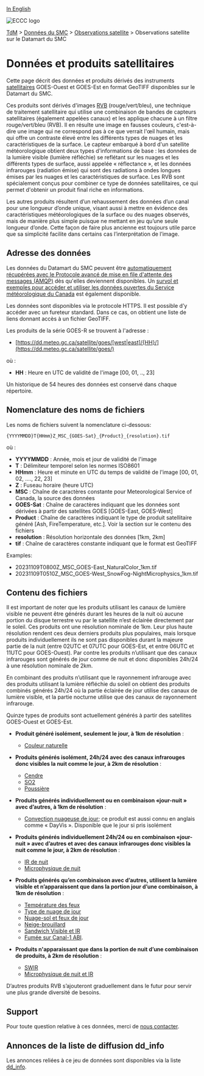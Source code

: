 [In English](readme_satellite-datamart_en.md)

![ECCC logo](../../img_eccc-logo.png)

[TdM](../../readme_fr.md) > [Données du SMC](../readme_fr.md) > [Observations satellite](readme_satellite_fr.md) > Observations satellite sur le Datamart du SMC

# Données et produits satellitaires

Cette page décrit des données et produits dérivés des instruments [satellitaires](readme_satellite_fr.md) GOES-Ouest et GOES-Est en format GeoTIFF disponibles sur le Datamart du SMC. 

Ces produits sont dérivés d'images [RVB](https://collaboration.cmc.ec.gc.ca/cmc/cmos/public_doc/msc-data/obs_satellite/what_is_an_rgb_fr.pdf) (rouge/vert/bleu), une technique de traitement satellitaire qui utilise une combinaison de bandes de capteurs satellitaires (également appelées canaux) et les applique chacune à un filtre rouge/vert/bleu (RVB). Il en résulte une image en fausses couleurs, c'est-à-dire une image qui ne correspond pas à ce que verrait l'œil humain, mais qui offre un contraste élevé entre les différents types de nuages et les caractéristiques de la surface. Le capteur embarqué à bord d'un satellite météorologique obtient deux types d'informations de base : les données de la lumière visible (lumière réfléchie) se reflétant sur les nuages et les différents types de surface, aussi appelée « réflectance », et les données infrarouges (radiation émise) qui sont des radiations à ondes longues émises par les nuages et les caractéristiques de surface. Les RVB sont spécialement conçus pour combiner ce type de données satellitaires, ce qui permet d'obtenir un produit final riche en informations.

Les autres produits résultent d’un rehaussement des données d’un canal pour une longueur d’onde unique, visant aussi à mettre en évidence des caractéristiques météorologiques de la surface ou des nuages observés, mais de manière plus simple puisque ne mettant en jeu qu’une seule longueur d’onde. Cette façon de faire plus ancienne est toujours utile parce que sa simplicité facilite dans certains cas l’interprétation de l’image.

## Adresse des données 

Les données du Datamart du SMC peuvent être [automatiquement récupérées avec le Protocole avancé de mise en file d'attente des messages (AMQP)](../../msc-datamart/amqp_fr.md) dès qu'elles deviennent disponibles. Un [survol et exemples pour accéder et utiliser les données ouvertes du Service météorologique du Canada](../../usage/readme_fr.md) est également disponible.

Les données sont disponibles via le protocole HTTPS. Il est possible d’y accéder avec un fureteur standard. Dans ce cas, on obtient une liste de liens donnant accès à un fichier GeoTIFF.

Les produits de la série GOES-R se trouvent à l'adresse :

* [https://dd.meteo.gc.ca/satellite/goes/[west|east]/{HH}/](https://dd.meteo.gc.ca/satellite/goes/)

où :

* __HH__ : Heure en UTC de validité de l'image [00, 01, .., 23]

Un historique de 54 heures des données est conservé dans chaque répertoire.

## Nomenclature des noms de fichiers 

Les noms de fichiers suivent la nomenclature ci-dessous:

`{YYYYMMDD}T{HHmm}Z_MSC_{GOES-Sat}_{Product}_{resolution}.tif`

où :

* __YYYYMMDD__ : Année, mois et jour de validité de l'image
* __T__ : Délimiteur temporel selon les normes ISO8601
* __HHmm__ : Heure et minute en UTC du temps de validité de l'image [00, 01, 02, ...., 22, 23] 
* __Z__ : Fuseau horaire (heure UTC)
* __MSC__ : Chaîne de caractères constante pour Meteorological Service of Canada, la source des données
* __GOES-Sat__ : Chaîne de caractères indiquant que les données sont dérivées à partir des satellites GOES [GOES-East, GOES-West] 
* __Product__ : Chaîne de caractères indiquant le type de produit satellitaire généré [Ash, FireTemperature, etc.]. Voir la section sur le contenu des fichiers
* __resolution__ : Résolution horizontale des données [1km, 2km]
* __tif__ : Chaîne de caractères constante indiquant que le format est GeoTIFF 

Examples: 

* 20231109T0800Z_MSC_GOES-East_NaturalColor_1km.tif
* 20231109T0510Z_MSC_GOES-West_SnowFog-NightMicrophysics_1km.tif

## Contenu des fichiers

Il est important de noter que les produits utilisant les canaux de lumière visible ne peuvent être générés durant les heures de la nuit où aucune portion du disque terrestre vu par le satellite n’est éclairée directement par le soleil. Ces produits ont une résolution nominale de 1km. Leur plus haute résolution rendent ces deux derniers produits plus populaires, mais lorsque produits individuellement ils ne sont pas disponibles durant la majeure partie de la nuit (entre 02UTC et 07UTC pour GOES-Est, et entre 06UTC et 11UTC pour GOES-Ouest). Par contre les produits n’utilisant que des canaux infrarouges sont générés de jour comme de nuit et donc disponibles 24h/24 à une résolution nominale de 2km.
 
En combinant des produits n’utilisant que le rayonnement infrarouge avec des produits utilisant la lumière réfléchie du soleil on obtient des produits combinés générés 24h/24 où la partie éclairée de jour utilise des canaux de lumière visible, et la partie nocturne utilise que des canaux de rayonnement infrarouge.
 
Quinze types de produits sont actuellement générés à partir des satellites GOES-Ouest et GOES-Est.

* __Produit généré isolément, seulement le jour, à 1km de résolution__ :
     * [Couleur naturelle](https://collaboration.cmc.ec.gc.ca/cmc/cmos/public_doc/msc-data/obs_satellite/natural_colour_fr.pdf)
      
* __Produits générés isolément, 24h/24 avec des canaux infrarouges donc visibles la nuit comme le jour, à 2km de résolution__ :
     * [Cendre](https://collaboration.cmc.ec.gc.ca/cmc/cmos/public_doc/msc-data/obs_satellite/ash_fr.pdf)
     * [SO2](https://collaboration.cmc.ec.gc.ca/cmc/cmos/public_doc/msc-data/obs_satellite/so2_fr.pdf)
     * [Poussière](https://collaboration.cmc.ec.gc.ca/cmc/cmos/public_doc/msc-data/obs_satellite/dust_fr.pdf)
     
* __Produits générés individuellement ou en combinaison «jour-nuit » avec d’autres, à 1km de résolution__ :
     * [Convection nuageuse de jour](https://collaboration.cmc.ec.gc.ca/cmc/cmos/public_doc/msc-data/obs_satellite/day_cloud_convection_fr.pdf); ce produit est aussi connu en anglais comme « DayVis ». Disponible que le jour si pris isolément

* __Produits générés individuellement 24h/24 ou en combinaison «jour-nuit » avec d’autres et avec des canaux infrarouges donc visibles la nuit comme le jour, à 2km de résolution__ :
     * [IR de nuit](https://collaboration.cmc.ec.gc.ca/cmc/cmos/public_doc/msc-data/obs_satellite/night_ir_fr.pdf)
     * [Microphysique de nuit](https://collaboration.cmc.ec.gc.ca/cmc/cmos/public_doc/msc-data/obs_satellite/night_microphysics_fr.pdf)

* __Produits générés qu’en combinaison avec d’autres, utilisent la lumière visible et n’apparaissent que dans la portion jour d’une combinaison, à 1km de résolution__ : 
     * [Température des feux](https://collaboration.cmc.ec.gc.ca/cmc/cmos/public_doc/msc-data/obs_satellite/firetemperature_fr.pdf)
     * [Type de nuage de jour](https://collaboration.cmc.ec.gc.ca/cmc/cmos/public_doc/msc-data/obs_satellite/daycloudtype_fr.pdf)
     * [Nuage-sol et feux de jour](https://collaboration.cmc.ec.gc.ca/cmc/cmos/public_doc/msc-data/obs_satellite/daylandcloudfire_fr.pdf)
     * [Neige-brouillard](https://collaboration.cmc.ec.gc.ca/cmc/cmos/public_doc/msc-data/obs_satellite/snowfog_fr.pdf)
     * [Sandwich Visible et IR](https://collaboration.cmc.ec.gc.ca/cmc/cmos/public_doc/msc-data/obs_satellite/visibleirsandwich_fr.pdf)
     * [Fumée sur Canal-1 ABI](https://collaboration.cmc.ec.gc.ca/cmc/cmos/public_doc/msc-data/obs_satellite/smokeabiband1_fr.pdf).
 
* __Produits n'apparaissant que dans la portion de nuit d’une combinaison de produits, à 2km de résolution__ :
     * [SWIR](https://collaboration.cmc.ec.gc.ca/cmc/cmos/public_doc/msc-data/obs_satellite/swir_fr.pdf)
     * [Microphysique de nuit et IR](https://collaboration.cmc.ec.gc.ca/cmc/cmos/public_doc/msc-data/obs_satellite/nightmicrophysicsir_fr.pdf)
 
D’autres produits RVB s’ajouteront graduellement dans le futur pour servir une plus grande diversité de besoins.

## Support

Pour toute question relative à ces données, merci de [nous contacter](https://weather.gc.ca/mainmenu/contact_us_f.html).

## Annonces de la liste de diffusion dd_info 

Les annonces reliées à ce jeu de données sont disponibles via la liste [dd_info](https://comm.collab.science.gc.ca/mailman3/postorius/lists/dd_info/).
